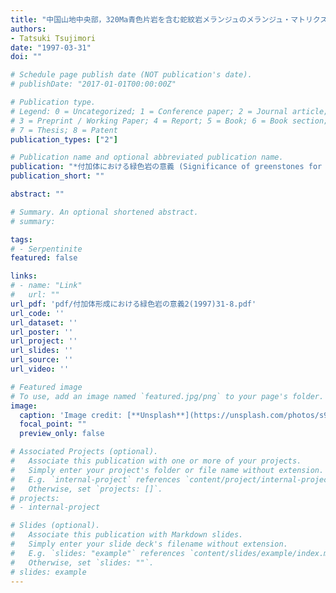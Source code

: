 ```yaml
---
title: "中国山地中央部，320Ma青色片岩を含む蛇紋岩メランジュのメランジュ・マトリクスの初生かんらん岩 [Primary peridotite in the melange-matrix of the 320 Ma blueschist-bearing Osayama serpentinite melange, central Chugoku Mountains]"
authors:
- Tatsuki Tsujimori
date: "1997-03-31"
doi: ""

# Schedule page publish date (NOT publication's date).
# publishDate: "2017-01-01T00:00:00Z"

# Publication type.
# Legend: 0 = Uncategorized; 1 = Conference paper; 2 = Journal article;
# 3 = Preprint / Working Paper; 4 = Report; 5 = Book; 6 = Book section;
# 7 = Thesis; 8 = Patent
publication_types: ["2"]

# Publication name and optional abbreviated publication name.
publication: "*付加体における緑色岩の意義 (Significance of greenstones for the formation of accretionary complex)*, v. 2, p. 31-38"
publication_short: ""

abstract: ""

# Summary. An optional shortened abstract.
# summary: 

tags: 
# - Serpentinite
featured: false

links:
# - name: "Link"
#   url: ""
url_pdf: 'pdf/付加体形成における緑色岩の意義2(1997)31-8.pdf'
url_code: ''
url_dataset: ''
url_poster: ''
url_project: ''
url_slides: ''
url_source: ''
url_video: ''

# Featured image
# To use, add an image named `featured.jpg/png` to your page's folder. 
image: 
  caption: 'Image credit: [**Unsplash**](https://unsplash.com/photos/s9CC2SKySJM)'
  focal_point: ""
  preview_only: false

# Associated Projects (optional).
#   Associate this publication with one or more of your projects.
#   Simply enter your project's folder or file name without extension.
#   E.g. `internal-project` references `content/project/internal-project/index.md`.
#   Otherwise, set `projects: []`.
# projects:
# - internal-project

# Slides (optional).
#   Associate this publication with Markdown slides.
#   Simply enter your slide deck's filename without extension.
#   E.g. `slides: "example"` references `content/slides/example/index.md`.
#   Otherwise, set `slides: ""`.
# slides: example
---
```

